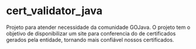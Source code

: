 # cert_validator_java
Projeto para atender necessidade da comunidade GOJava. O projeto tem o objetivo de disponibilizar um site para conferencia do de certificados gerados pela entidade, tornando mais confiável nossos certificados.
